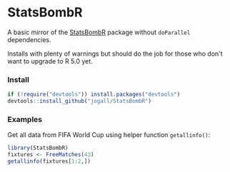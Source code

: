 # StatsBombR

A basic mirror of the [StatsBombR](https://github.com/statsbomb/StatsBombR) package without `doParallel` dependencies.

Installs with plenty of warnings but should do the job for those who don't want to upgrade to R 5.0 yet.

### Install

```r
if (!require("devtools")) install.packages("devtools")
devtools::install_github("jogall/StatsBombR")
```

### Examples

Get all data from FIFA World Cup using helper function `getallinfo()`:

```r
library(StatsBombR)
fixtures <- FreeMatches(43)
getallinfo(fixtures[1:2,])
```
